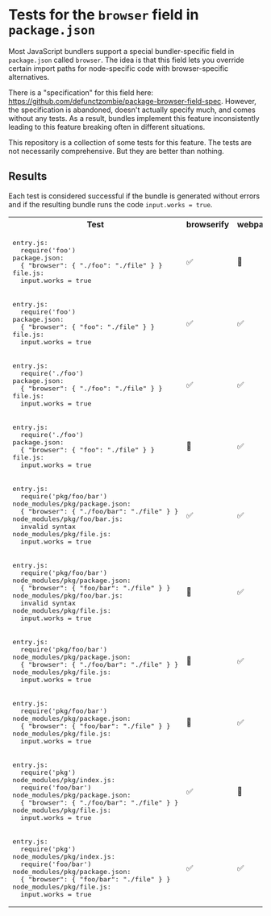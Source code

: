 # Tests for the `browser` field in `package.json`

Most JavaScript bundlers support a special bundler-specific field in `package.json` called `browser`. The idea is that this field lets you override certain import paths for node-specific code with browser-specific alternatives.

There is a "specification" for this field here: https://github.com/defunctzombie/package-browser-field-spec. However, the specification is abandoned, doesn't actually specify much, and comes without any tests. As a result, bundles implement this feature inconsistently leading to this feature breaking often in different situations.

This repository is a collection of some tests for this feature. The tests are not necessarily comprehensive. But they are better than nothing.

## Results

Each test is considered successful if the bundle is generated without errors and if the resulting bundle runs the code `input.works = true`.

<table>
<tr><th>Test</th><th>browserify</th><th>webpack</th><th>esbuild</th><th>parcel</th><th>rollup</th></tr>
<tr><td><pre>entry.js:
  require('foo')
package.json:
  { "browser": { "./foo": "./file" } }
file.js:
  input.works = true
</pre></td><td>✅</td><td>🚫</td><td>🚫</td><td>🚫</td><td>✅</td></tr>
<tr><td><pre>entry.js:
  require('foo')
package.json:
  { "browser": { "foo": "./file" } }
file.js:
  input.works = true
</pre></td><td>✅</td><td>✅</td><td>✅</td><td>✅</td><td>✅</td></tr>
<tr><td><pre>entry.js:
  require('./foo')
package.json:
  { "browser": { "./foo": "./file" } }
file.js:
  input.works = true
</pre></td><td>✅</td><td>✅</td><td>✅</td><td>✅</td><td>✅</td></tr>
<tr><td><pre>entry.js:
  require('./foo')
package.json:
  { "browser": { "foo": "./file" } }
file.js:
  input.works = true
</pre></td><td>🚫</td><td>✅</td><td>🚫</td><td>🚫</td><td>🚫</td></tr>
<tr><td><pre>entry.js:
  require('pkg/foo/bar')
node_modules/pkg/package.json:
  { "browser": { "./foo/bar": "./file" } }
node_modules/pkg/foo/bar.js:
  invalid syntax
node_modules/pkg/file.js:
  input.works = true
</pre></td><td>✅</td><td>✅</td><td>✅</td><td>✅</td><td>🚫</td></tr>
<tr><td><pre>entry.js:
  require('pkg/foo/bar')
node_modules/pkg/package.json:
  { "browser": { "foo/bar": "./file" } }
node_modules/pkg/foo/bar.js:
  invalid syntax
node_modules/pkg/file.js:
  input.works = true
</pre></td><td>🚫</td><td>✅</td><td>🚫</td><td>🚫</td><td>🚫</td></tr>
<tr><td><pre>entry.js:
  require('pkg/foo/bar')
node_modules/pkg/package.json:
  { "browser": { "./foo/bar": "./file" } }
node_modules/pkg/file.js:
  input.works = true
</pre></td><td>🚫</td><td>✅</td><td>🚫</td><td>✅</td><td>🚫</td></tr>
<tr><td><pre>entry.js:
  require('pkg/foo/bar')
node_modules/pkg/package.json:
  { "browser": { "foo/bar": "./file" } }
node_modules/pkg/file.js:
  input.works = true
</pre></td><td>🚫</td><td>✅</td><td>🚫</td><td>🚫</td><td>🚫</td></tr>
<tr><td><pre>entry.js:
  require('pkg')
node_modules/pkg/index.js:
  require('foo/bar')
node_modules/pkg/package.json:
  { "browser": { "./foo/bar": "./file" } }
node_modules/pkg/file.js:
  input.works = true
</pre></td><td>✅</td><td>🚫</td><td>🚫</td><td>🚫</td><td>✅</td></tr>
<tr><td><pre>entry.js:
  require('pkg')
node_modules/pkg/index.js:
  require('foo/bar')
node_modules/pkg/package.json:
  { "browser": { "foo/bar": "./file" } }
node_modules/pkg/file.js:
  input.works = true
</pre></td><td>✅</td><td>✅</td><td>✅</td><td>✅</td><td>✅</td></tr>
</table>
